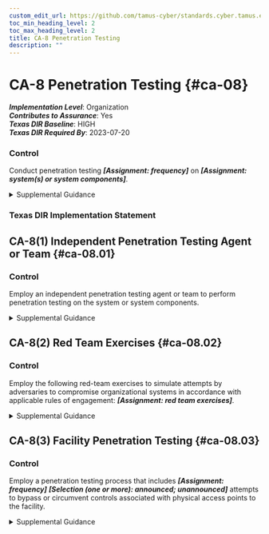 ```yaml
---
custom_edit_url: https://github.com/tamus-cyber/standards.cyber.tamus.edu/tree/main/static/content/tamus.edu/TAMUS_profile.xml
toc_min_heading_level: 2
toc_max_heading_level: 2
title: CA-8 Penetration Testing
description: ""
---
```


# CA-8 Penetration Testing {#ca-08}

_**Implementation Level**_: Organization\
_**Contributes to Assurance**_: Yes\
_**Texas DIR Baseline**_: HIGH\
_**Texas DIR Required By**_: 2023-07-20

### Control

Conduct penetration testing _**[Assignment: frequency]**_ on _**[Assignment: system(s) or system components]**_.

<details>
  <summary>Supplemental Guidance</summary>

Conduct penetration testing _**[Assignment: frequency]**_ on _**[Assignment: system(s) or system components]**_.

</details>

### Texas DIR Implementation Statement

## CA-8(1) Independent Penetration Testing Agent or Team {#ca-08.01}

### Control

Employ an independent penetration testing agent or team to perform penetration testing on the system or system components.

<details>
  <summary>Supplemental Guidance</summary>

Employ an independent penetration testing agent or team to perform penetration testing on the system or system components.

</details>

## CA-8(2) Red Team Exercises {#ca-08.02}

### Control

Employ the following red-team exercises to simulate attempts by adversaries to compromise organizational systems in accordance with applicable rules of engagement: _**[Assignment: red team exercises]**_.

<details>
  <summary>Supplemental Guidance</summary>

Employ the following red-team exercises to simulate attempts by adversaries to compromise organizational systems in accordance with applicable rules of engagement: _**[Assignment: red team exercises]**_.

</details>

## CA-8(3) Facility Penetration Testing {#ca-08.03}

### Control

Employ a penetration testing process that includes _**[Assignment: frequency]**_
                  _**[Selection (one or more): announced; unannounced]**_ attempts to bypass or circumvent controls associated with physical access points to the facility.

<details>
  <summary>Supplemental Guidance</summary>

Employ a penetration testing process that includes _**[Assignment: frequency]**_
                  _**[Selection (one or more): announced; unannounced]**_ attempts to bypass or circumvent controls associated with physical access points to the facility.

</details>

